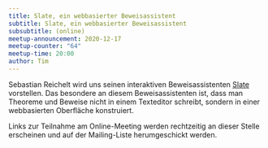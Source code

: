 ```yaml
---
title: Slate, ein webbasierter Beweisassistent
subtitle: Slate, ein webbasierter Beweisassistent
subsubtitle: (online)
meetup-announcement: 2020-12-17
meetup-counter: "64"
meetup-time: 20:00
author: Tim
---
```


Sebastian Reichelt wird uns seinen interaktiven Beweisassistenten [Slate](https://slate-prover.org/) vorstellen. Das besondere an diesem Beweisassistenten ist, dass man Theoreme und Beweise nicht in einem Texteditor schreibt, sondern in einer webbasierten Oberfläche konstruiert.

Links zur Teilnahme am Online-Meeting werden rechtzeitig an dieser Stelle erscheinen und auf der Mailing-Liste herumgeschickt werden.
